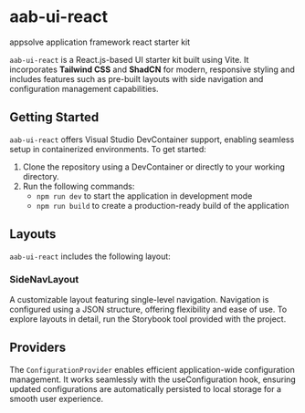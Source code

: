 # aab-ui-react
appsolve application framework react starter kit

`aab-ui-react` is a React.js-based UI starter kit built using Vite. It incorporates **Tailwind CSS** and **ShadCN** for modern, responsive styling and includes features such as pre-built layouts with side navigation and configuration management capabilities.


## Getting Started
`aab-ui-react` offers Visual Studio DevContainer support, enabling seamless setup in containerized environments. To get started:
1. Clone the repository using a DevContainer or directly to your working directory.
2. Run the following commands:  
    * `npm run dev` to start the application in development mode
    * `npm run build` to create a production-ready build of the application

## Layouts
`aab-ui-react` includes the following layout:

### SideNavLayout
A customizable layout featuring single-level navigation. Navigation is configured using a JSON structure, offering flexibility and ease of use.
To explore layouts in detail, run the Storybook tool provided with the project.

## Providers
The `ConfigurationProvider` enables efficient application-wide configuration management. It works seamlessly with the useConfiguration hook, ensuring updated configurations are automatically persisted to local storage for a smooth user experience.